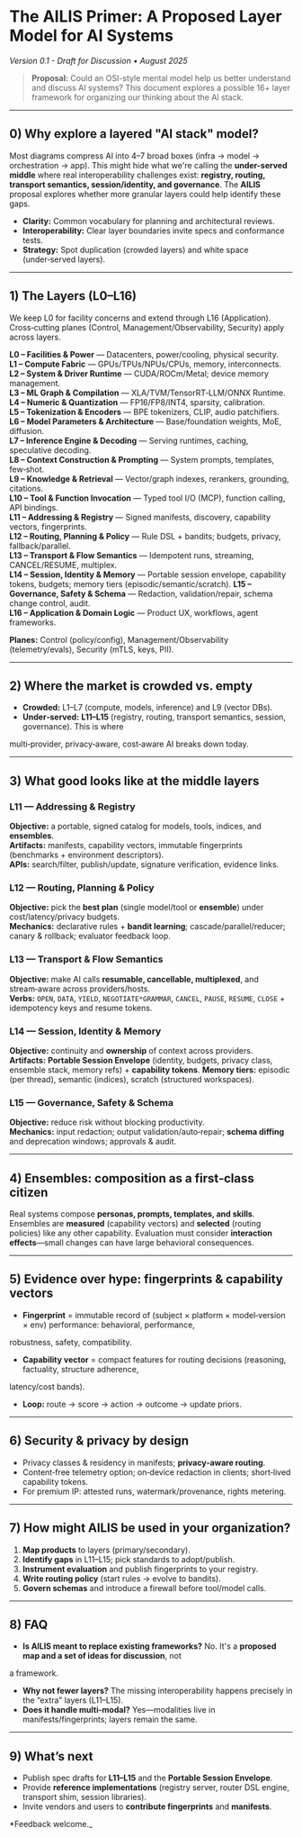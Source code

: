 # The AILIS Primer: A Proposed Layer Model for AI Systems

_Version 0.1 - Draft for Discussion • August 2025_

> **Proposal:** Could an OSI-style mental model help us better understand and discuss AI systems? This document explores
a possible 16+ layer framework for organizing our thinking about the AI stack.

---

## 0) Why explore a layered "AI stack" model?

Most diagrams compress AI into 4–7 broad boxes (infra → model → orchestration → app). This might hide what we're calling
the **under-served middle** where real interoperability challenges exist: **registry, routing, transport semantics,
session/identity, and governance**. The **AILIS** proposal explores whether more granular layers could help identify
these gaps.

- **Clarity:** Common vocabulary for planning and architectural reviews.
- **Interoperability:** Clear layer boundaries invite specs and conformance tests.
- **Strategy:** Spot duplication (crowded layers) and white space (under‑served layers).


---

## 1) The Layers (L0–L16)

We keep L0 for facility concerns and extend through L16 (Application). Cross‑cutting planes (Control,
Management/Observability, Security) apply across layers.

**L0 – Facilities & Power** — Datacenters, power/cooling, physical security.  
**L1 – Compute Fabric** — GPUs/TPUs/NPUs/CPUs, memory, interconnects.  
**L2 – System & Driver Runtime** — CUDA/ROCm/Metal; device memory management.  
**L3 – ML Graph & Compilation** — XLA/TVM/TensorRT‑LLM/ONNX Runtime.  
**L4 – Numeric & Quantization** — FP16/FP8/INT4, sparsity, calibration.  
**L5 – Tokenization & Encoders** — BPE tokenizers, CLIP, audio patchifiers.  
**L6 – Model Parameters & Architecture** — Base/foundation weights, MoE, diffusion.  
**L7 – Inference Engine & Decoding** — Serving runtimes, caching, speculative decoding.  
**L8 – Context Construction & Prompting** — System prompts, templates, few‑shot.  
**L9 – Knowledge & Retrieval** — Vector/graph indexes, rerankers, grounding, citations.  
**L10 – Tool & Function Invocation** — Typed tool I/O (MCP), function calling, API bindings.  
**L11 – Addressing & Registry** — Signed manifests, discovery, capability vectors, fingerprints.  
**L12 – Routing, Planning & Policy** — Rule DSL + bandits; budgets, privacy, fallback/parallel.  
**L13 – Transport & Flow Semantics** — Idempotent runs, streaming, CANCEL/RESUME, multiplex.  
**L14 – Session, Identity & Memory** — Portable session envelope, capability tokens, budgets; memory tiers
(episodic/semantic/scratch).
**L15 – Governance, Safety & Schema** — Redaction, validation/repair, schema change control, audit.  
**L16 – Application & Domain Logic** — Product UX, workflows, agent frameworks.

**Planes:** Control (policy/config), Management/Observability (telemetry/evals), Security (mTLS, keys, PII).

---

## 2) Where the market is crowded vs. empty

- **Crowded:** L1–L7 (compute, models, inference) and L9 (vector DBs).  
- **Under‑served:** **L11–L15** (registry, routing, transport semantics, session, governance). This is where


multi‑provider, privacy‑aware, cost‑aware AI breaks down today.

---

## 3) What good looks like at the middle layers

### L11 — Addressing & Registry

**Objective:** a portable, signed catalog for models, tools, indices, and **ensembles**.  
**Artifacts:** manifests, capability vectors, immutable fingerprints (benchmarks + environment descriptors).  
**APIs:** search/filter, publish/update, signature verification, evidence links.

### L12 — Routing, Planning & Policy

**Objective:** pick the **best plan** (single model/tool or **ensemble**) under cost/latency/privacy budgets.  
**Mechanics:** declarative rules + **bandit learning**; cascade/parallel/reducer; canary & rollback; evaluator feedback
loop.

### L13 — Transport & Flow Semantics

**Objective:** make AI calls **resumable, cancellable, multiplexed**, and stream‑aware across providers/hosts.  
**Verbs:** `OPEN`, `DATA`, `YIELD`, `NEGOTIATE*GRAMMAR`, `CANCEL`, `PAUSE`, `RESUME`, `CLOSE` + idempotency keys and
resume tokens.

### L14 — Session, Identity & Memory

**Objective:** continuity and **ownership** of context across providers.  
**Artifacts:** **Portable Session Envelope** (identity, budgets, privacy class, ensemble stack, memory refs) +
**capability tokens**.
**Memory tiers:** episodic (per thread), semantic (indices), scratch (structured workspaces).

### L15 — Governance, Safety & Schema

**Objective:** reduce risk without blocking productivity.  
**Mechanics:** input redaction; output validation/auto‑repair; **schema diffing** and deprecation windows; approvals &
audit.

---

## 4) Ensembles: composition as a first‑class citizen

Real systems compose **personas, prompts, templates, and skills**. Ensembles are **measured** (capability vectors) and
**selected** (routing policies) like any other capability. Evaluation must consider **interaction effects**—small
changes can have large behavioral consequences.

---

## 5) Evidence over hype: fingerprints & capability vectors

- **Fingerprint** = immutable record of (subject × platform × model‑version × env) performance: behavioral, performance,


robustness, safety, compatibility.

- **Capability vector** = compact features for routing decisions (reasoning, factuality, structure adherence,


latency/cost bands).

- **Loop:** route → score → action → outcome → update priors.


---

## 6) Security & privacy by design

- Privacy classes & residency in manifests; **privacy‑aware routing**.  
- Content‑free telemetry option; on‑device redaction in clients; short‑lived capability tokens.  
- For premium IP: attested runs, watermark/provenance, rights metering.


---

## 7) How might AILIS be used in your organization?

1. **Map products** to layers (primary/secondary).  
2. **Identify gaps** in L11–L15; pick standards to adopt/publish.  
3. **Instrument evaluation** and publish fingerprints to your registry.  
4. **Write routing policy** (start rules → evolve to bandits).  
5. **Govern schemas** and introduce a firewall before tool/model calls.


---

## 8) FAQ

- **Is AILIS meant to replace existing frameworks?** No. It's a **proposed map and a set of ideas for discussion**, not


a framework.

- **Why not fewer layers?** The missing interoperability happens precisely in the “extra” layers (L11–L15).  
- **Does it handle multi‑modal?** Yes—modalities live in manifests/fingerprints; layers remain the same.


---

## 9) What’s next

- Publish spec drafts for **L11–L15** and the **Portable Session Envelope**.  
- Provide **reference implementations** (registry server, router DSL engine, transport shim, session libraries).  
- Invite vendors and users to **contribute fingerprints** and **manifests**.


*Feedback welcome._
